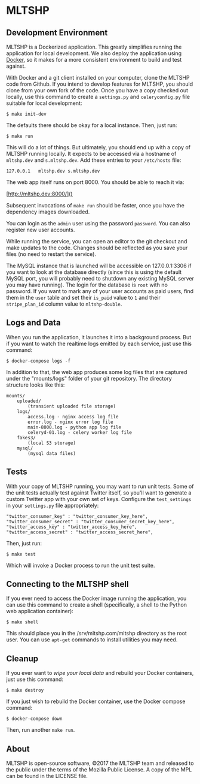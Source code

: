 # MLTSHP

## Development Environment

MLTSHP is a Dockerized application. This greatly simplifies running the
application for local development. We also deploy the application using
[Docker](https://www.docker.com/), so it makes for a more consistent
environment to build and test against.

With Docker and a git client installed on your computer, clone the MLTSHP
code from Github. If you intend to develop features for MLTSHP, you should
clone from your own fork of the code. Once you have a copy checked out
locally, use this command to create a `settings.py` and `celeryconfig.py`
file suitable for local development:

    $ make init-dev

The defaults there should be okay for a local instance. Then, just run:

    $ make run

This will do a lot of things. But ultimately, you should end up with a
copy of MLTSHP running locally. It expects to be accessed via a hostname
of `mltshp.dev` and `s.mltshp.dev`. Add these entries to your `/etc/hosts`
file:

    127.0.0.1   mltshp.dev s.mltshp.dev

The web app itself runs on port 8000. You should be able to reach it via:

[http://mltshp.dev:8000/]()

Subsequent invocations of `make run` should be faster, once you have
the dependency images downloaded.

You can login as the `admin` user using the password `password`. You
can also register new user accounts.

While running the service, you can open an editor to the git checkout and
make updates to the code. Changes should be reflected as you save your
files (no need to restart the service).

The MySQL instance that is launched will be accessible on 127.0.0.1:3306
if you want to look at the database directly (since this is using the
default MySQL port, you will probably need to shutdown any existing MySQL
server you may have running). The login for the database is `root` with
no password. If you want to mark any of your user accounts as paid users,
find them in the `user` table and set their `is_paid` value to `1` and
their `stripe_plan_id` column value to `mltshp-double`.


## Logs and Data

When you run the application, it launches it into a background process.
But if you want to watch the realtime logs emitted by each service,
just use this command:

    $ docker-compose logs -f

In addition to that, the web app produces some log files that are
captured under the "mounts/logs" folder of your git repository.
The directory structure looks like this:

    mounts/
        uploaded/
            (transient uploaded file storage)
        logs/
            access.log - nginx access log file
            error.log - nginx error log file
            main-8000.log - python app log file
            celeryd-01.log - celery worker log file
        fakes3/
            (local S3 storage)
        mysql/
            (mysql data files)


## Tests

With your copy of MLTSHP running, you may want to run unit tests. Some
of the unit tests actually test against Twitter itself, so you'll want
to generate a custom Twitter app with your own set of keys. Configure
the `test_settings` in your `settings.py` file appropriately:

    "twitter_consumer_key" : "twitter_consumer_key_here",
    "twitter_consumer_secret" : "twitter_consumer_secret_key_here",
    "twitter_access_key" : "twitter_access_key_here",
    "twitter_access_secret" : "twitter_access_secret_here",

Then, just run:

    $ make test

Which will invoke a Docker process to run the unit test suite.


## Connecting to the MLTSHP shell

If you ever need to access the Docker image running the application,
you can use this command to create a shell (specifically, a shell
to the Python web application container):

    $ make shell

This should place you in the /srv/mltshp.com/mltshp directory as the
root user. You can use `apt-get` commands to install utilities you
may need.


## Cleanup

If you ever want to *wipe your local data* and rebuild your Docker
containers, just use this command:

    $ make destroy

If you just wish to rebuild the Docker container, use the Docker
compose command:

    $ docker-compose down

Then, run another `make run`.


## About

MLTSHP is open-source software, ©2017 the MLTSHP team and released to the public under the terms of the Mozilla Public License. A copy of the MPL can be found in the LICENSE file.
